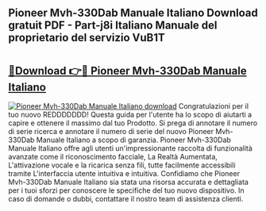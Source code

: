 ## Pioneer Mvh-330Dab Manuale Italiano Download gratuit PDF - Part-j8i Italiano Manuale del proprietario del servizio VuB1T

# <h2><a href="http://dfdhav.blite.top/?on=Pioneer+Mvh-330Dab+Manuale+Italiano">🔗Download 👉🔴 Pioneer Mvh-330Dab Manuale Italiano</a></h2>

[![Pioneer Mvh-330Dab Manuale Italiano download](https://i.imgur.com/lujVjoI.png)](http://dfdhav.blite.top/?on=Pioneer+Mvh-330Dab+Manuale+Italiano)
Congratulazioni per il tuo nuovo REDDDDDDD! Questa guida per l'utente ha lo scopo di aiutarti a capire e ottenere il massimo dal tuo Prodotto. Si prega di annotare il numero di serie ricerca e annotare il numero di serie del nuovo Pioneer Mvh-330Dab Manuale Italiano a scopo di garanzia. Pioneer Mvh-330Dab Manuale Italiano offre agli utenti un'impressionante raccolta di funzionalità avanzate come il riconoscimento facciale, La Realtà Aumentata, L'attivazione vocale e la ricarica senza fili, tutte facilmente accessibili tramite L'interfaccia utente intuitiva e intuitiva. Confidiamo che Pioneer Mvh-330Dab Manuale Italiano sia stata una risorsa accurata e dettagliata per i tuoi sforzi per conoscere le specifiche del tuo nuovo dispositivo. In caso di domande o dubbi, contattare il nostro team di assistenza clienti.
